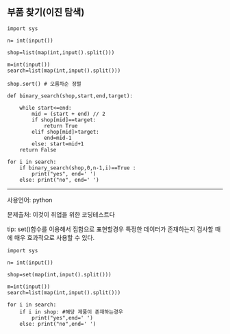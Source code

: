## 부품 찾기(이진 탐색)

```
import sys

n= int(input())

shop=list(map(int,input().split()))

m=int(input())
search=list(map(int,input().split()))

shop.sort() # 오름차순 정렬

def binary_search(shop,start,end,target):

    while start<=end:
        mid = (start + end) // 2
        if shop[mid]==target:
            return True
        elif shop[mid]>target:
            end=mid-1
        else: start=mid+1
    return False

for i in search:
    if binary_search(shop,0,n-1,i)==True :
        print("yes", end=' ')
    else: print("no", end=' ')
```

___

사용언어: python

문제출처: 이것이 취업을 위한 코딩테스트다



tip: set()함수를 이용해서 집합으로 표현할경우 특정한 데이터가 존재하는지 검사할 때에 매우 효과적으로 사용할 수 있다.

```
import sys

n= int(input())

shop=set(map(int,input().split()))

m=int(input())
search=list(map(int,input().split()))

for i in search:
    if i in shop: #해당 제품이 존재하는경우
        print("yes",end=' ')
    else: print("no",end=' ')
```